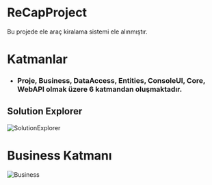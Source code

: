 # ReCapProject
Bu projede ele araç kiralama sistemi ele alınmıştır.

# Katmanlar
* ### Proje, Business, DataAccess, Entities, ConsoleUI, Core, WebAPI olmak üzere 6 katmandan oluşmaktadır.

## Solution Explorer
![SolutionExplorer](https://user-images.githubusercontent.com/76704724/115153139-252d1600-a07d-11eb-9368-f8f1166b87bd.PNG)

# Business Katmanı
![Business](https://user-images.githubusercontent.com/76704724/115153380-45110980-a07e-11eb-9b6f-2c09fda1957c.PNG)
